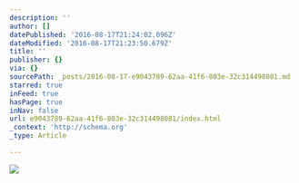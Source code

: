 ```yaml
---
description: ''
author: []
datePublished: '2016-08-17T21:24:02.096Z'
dateModified: '2016-08-17T21:23:50.679Z'
title: ''
publisher: {}
via: {}
sourcePath: _posts/2016-08-17-e9043789-62aa-41f6-803e-32c314498081.md
starred: true
inFeed: true
hasPage: true
inNav: false
url: e9043789-62aa-41f6-803e-32c314498081/index.html
_context: 'http://schema.org'
_type: Article

---
```

![](https://the-grid-user-content.s3-us-west-2.amazonaws.com/97a6503b-9593-41f8-8e2e-4c8ed556704d.jpg)